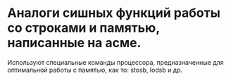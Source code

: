 # Аналоги сишных функций работы со строками и памятью, написанные на асме.
Используют специальные команды процессора, предназначенные для оптимальной работы с памятью, как то: stosb, lodsb и др.
